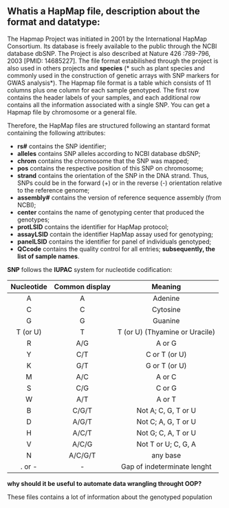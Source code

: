 
## **Whatis a HapMap file, description about the format and datatype:**

The Hapmap Project was initiated in 2001 by the International HapMap Consortium. Its database is freely available to the public through the NCBI database dbSNP. The Project is also described at Nature 426 :789-796, 2003 [PMID: 14685227]. The file format estabilished through the project is also used in others projects and **species** (* such as plant species and commonly used in the construction of genetic arrays with SNP markers for GWAS analysis*).
The Hapmap file format is a table which consists of 11 columns plus one column for each sample genotyped. The first row contains the header labels of your samples, and each additional row contains all the information associated with a single SNP. You can get a Hapmap file by chromosome or a general file.

Therefore, the HapMap files are structured following an stantard format containing the following attributes:

- **rs#** contains the SNP identifier;
- **alleles** contains SNP alleles according to NCBI database dbSNP;
- **chrom** contains the chromosome that the SNP was mapped;
- **pos** contains the respective position of this SNP on chromosome;
- **strand** contains the orientation of the SNP in the DNA strand. Thus, SNPs could be in the forward (+) or in the reverse (-) orientation relative to the reference genome;
- **assembly#** contains the version of reference sequence assembly (from NCBI);
- **center** contains the name of genotyping center that produced the genotypes;
- **protLSID** contains the identifier for HapMap protocol;
- **assayLSID** contain the identifier HapMap assay used for genotyping;
- **panelLSID** contains the identifier for panel of individuals genotyped;
- **QCcode** contains the quality control for all entries;
**subsequently, the list of sample names**.

**SNP** follows the **IUPAC** system for nucleotide codification:

| Nucleotide | Common display | Meaning |
| :---: | :---: | :---: |
| A | A | Adenine |
| C | C | Cytosine |
| G | G | Guanine |
| T (or U) | T | T (or U) (Thyamine or Uracile)|
| R | A/G | A or G |
| Y | C/T | C or T (or U) |
| K | G/T | G or T (or U) |
| M | A/C | A or C |
| S | C/G | C or G |
| W | A/T | A or T |
| B | C/G/T | Not A; C, G, T or U |
| D | A/G/T | Not C; A, G, T or U  |
| H | A/C/T | Not G; C, A, T or U  |
| V | A/C/G | Not T or U; C, G, A  |
| N | A/C/G/T | any base |
| . or - | - | Gap of indeterminate lenght |


**why should it be useful to automate data wrangling throught OOP?**

These files contains a lot of information about the genotyped population 
